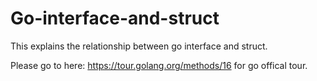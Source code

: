 # Go-interface-and-struct

This explains the relationship between go interface and struct.

Please go to here: https://tour.golang.org/methods/16 for go offical tour.
